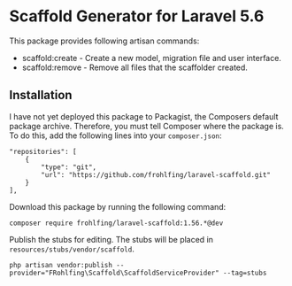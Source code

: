 # Scaffold Generator for Laravel 5.6

This package provides following artisan commands:

- scaffold:create - Create a new model, migration file and user interface.
- scaffold:remove - Remove all files that the scaffolder created.

## Installation
    
I have not yet deployed this package to Packagist, the Composers default package archive. Therefore, you must tell 
Composer where the package is. To do this, add the following lines into your `composer.json`:

    "repositories": [
        {
            "type": "git",
            "url": "https://github.com/frohlfing/laravel-scaffold.git"
        }
    ],

Download this package by running the following command:

    composer require frohlfing/laravel-scaffold:1.56.*@dev

Publish the stubs for editing. The stubs will be placed in `resources/stubs/vendor/scaffold`.

    php artisan vendor:publish --provider="FRohlfing\Scaffold\ScaffoldServiceProvider" --tag=stubs
     